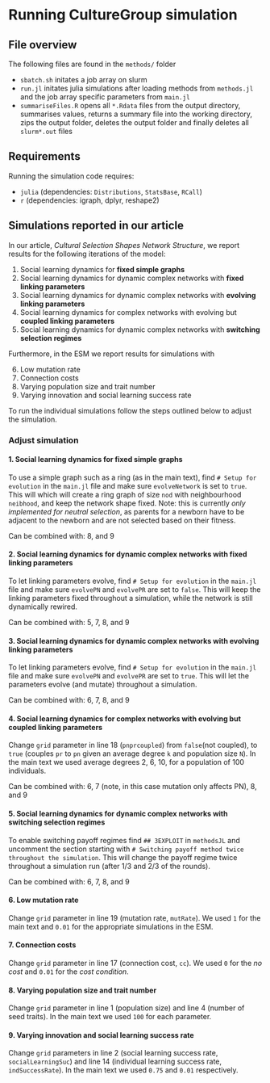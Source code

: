 # Running CultureGroup simulation

## File overview
The following files are found in the `methods/` folder
* `sbatch.sh` initates a job array on slurm
* `run.jl` initates julia simulations after loading methods from `methods.jl` and the job array specific parameters from `main.jl`
* `summariseFiles.R` opens all `*.Rdata` files from the output directory, summarises values, returns a summary file into the working directory, zips the output folder, deletes the output folder and finally deletes all `slurm*.out` files

## Requirements
Running the simulation code requires:
* `julia` (dependencies: `Distributions`, `StatsBase`, `RCall`)
* `r` (dependencies: igraph, dplyr, reshape2)

## Simulations reported in our article
In our article, *Cultural Selection Shapes Network Structure*, we report results for the following iterations of the model:

1. Social learning dynamics for **fixed simple graphs**
2. Social learning dynamics for dynamic complex networks with **fixed linking parameters**
3. Social learning dynamics for dynamic complex networks with **evolving linking parameters**
4. Social learning dynamics for complex networks with evolving but **coupled linking parameters**
5. Social learning dynamics for dynamic complex networks with **switching selection regimes**

Furthermore, in the ESM we report results for simulations with

6. Low mutation rate
7. Connection costs
8. Varying population size and trait number
9. Varying innovation and social learning success rate

To run the individual simulations follow the steps outlined below to adjust the simulation.

### Adjust simulation
#### 1. Social learning dynamics for fixed simple graphs
To use a simple graph such as a ring (as in the main text), find `# Setup for evolution` in the `main.jl` file and make sure `evolveNetwork` is set to `true`. This will which will create a ring graph of size `nod` with neighbourhood `neibhood`, and keep the network shape fixed. Note: this is currently _only implemented for neutral selection_, as parents for a newborn have to be adjacent to the newborn and are not selected based on their fitness.

Can be combined with: 8, and 9

#### 2. Social learning dynamics for dynamic complex networks with fixed linking parameters
To let linking parameters evolve, find `# Setup for evolution` in the `main.jl` file and make sure `evolvePN` and `evolvePR` are set to `false`. This will keep the linking parameters fixed throughout a simulation, while the network is still dynamically rewired.

Can be combined with: 5, 7, 8, and 9

#### 3. Social learning dynamics for dynamic complex networks with evolving linking parameters
To let linking parameters evolve, find `# Setup for evolution` in the `main.jl` file and make sure `evolvePN` and `evolvePR` are set to `true`. This will let the parameters evolve (and mutate) throughout a simulation.

Can be combined with: 6, 7, 8, and 9

#### 4. Social learning dynamics for complex networks with evolving but coupled linking parameters
Change `grid` parameter in line 18 (`pnprcoupled`) from `false`(not coupled), to `true` (couples `pr` to `pn` given an average degree `k` and population size `N`). In the main text we used average degrees 2, 6, 10, for a population of 100 individuals.

Can be combined with: 6, 7 (note, in this case mutation only affects PN), 8, and 9

#### 5. Social learning dynamics for dynamic complex networks with switching selection regimes
To enable switching payoff regimes find `## 3EXPLOIT` in `methodsJL` and uncomment the section starting with `# Switching payoff method twice throughout the simulation`. This will change the payoff regime twice throughout a simulation run (after 1/3 and 2/3 of the rounds).

Can be combined with: 6, 7, 8, and 9

#### 6. Low mutation rate
Change `grid` parameter in line 19 (mutation rate, `mutRate`). We used `1` for the main text and `0.01` for the appropriate simulations in the ESM.

#### 7. Connection costs
Change `grid` parameter in line 17 (connection cost, `cc`). We used `0` for the _no cost_ and `0.01` for the _cost condition_.

#### 8. Varying population size and trait number
Change `grid` parameter in line 1 (population size) and line 4 (number of seed traits). In the main text we used `100` for each parameter.

#### 9. Varying innovation and social learning success rate
Change `grid` parameters in line 2 (social learning success rate, `socialLearningSuc`) and line 14 (individual learning success rate, `indSuccessRate`). In the main text we used `0.75` and `0.01` respectively.
